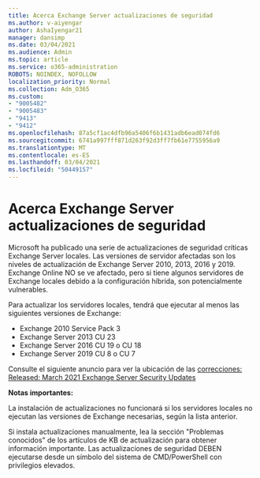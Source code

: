 ```yaml
---
title: Acerca Exchange Server actualizaciones de seguridad
ms.author: v-aiyengar
author: AshaIyengar21
manager: dansimp
ms.date: 03/04/2021
ms.audience: Admin
ms.topic: article
ms.service: o365-administration
ROBOTS: NOINDEX, NOFOLLOW
localization_priority: Normal
ms.collection: Adm_O365
ms.custom:
- "9005482"
- "9005483"
- "9413"
- "9412"
ms.openlocfilehash: 87a5cf1ac4dfb96a5406f6b1431adb6ead074fd6
ms.sourcegitcommit: 6741a997fff871d263f92d3ff7fb61e7755956a9
ms.translationtype: MT
ms.contentlocale: es-ES
ms.lasthandoff: 03/04/2021
ms.locfileid: "50449157"
---
```

# <a name="about-exchange-server-security-updates"></a>Acerca Exchange Server actualizaciones de seguridad

Microsoft ha publicado una serie de actualizaciones de seguridad críticas Exchange Server locales. Las versiones de servidor afectadas son los niveles de actualización de Exchange Server 2010, 2013, 2016 y 2019. Exchange Online NO se ve afectado, pero si tiene algunos servidores de Exchange locales debido a la configuración híbrida, son potencialmente vulnerables.

Para actualizar los servidores locales, tendrá que ejecutar al menos las siguientes versiones de Exchange:

- Exchange 2010 Service Pack 3
- Exchange Server 2013 CU 23
- Exchange Server 2016 CU 19 o CU 18
- Exchange Server 2019 CU 8 o CU 7

Consulte el siguiente anuncio para ver la ubicación de las [correcciones: Released: March 2021 Exchange Server Security Updates](https://techcommunity.microsoft.com/t5/exchange-team-blog/released-march-2021-exchange-server-security-updates/ba-p/2175901)

**Notas importantes:**

La instalación de actualizaciones no funcionará si los servidores locales no ejecutan las versiones de Exchange necesarias, según la lista anterior.

Si instala actualizaciones manualmente, lea la sección "Problemas conocidos" de los artículos de KB de actualización para obtener información importante. Las actualizaciones de seguridad DEBEN ejecutarse desde un símbolo del sistema de CMD/PowerShell con privilegios elevados.
